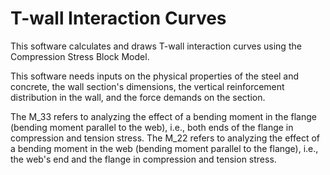 # T-wall Interaction Curves

This software calculates and draws T-wall interaction curves using the Compression Stress Block Model.

This software needs inputs on the physical properties of the steel and concrete, the wall section's dimensions, the vertical reinforcement distribution in the wall, and the force demands on the section.

The M_33 refers to analyzing the effect of a bending moment in the flange (bending moment parallel to the web), i.e., both ends of the flange in compression and tension stress.
The M_22 refers to analyzing the effect of a bending moment in the web (bending moment parallel to the flange), i.e., the web's end and the flange in compression and tension stress.

